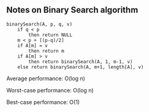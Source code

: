 ## Notes on Binary Search algorithm

```
binarySearch(A, p, q, v)
	if q < p
		then return NULL
	m < p + [(p-q)/2]
	if A[m] = v
		then return m
	if A[m] > v
		then return binarySearch(A, 1, m-1, v)
	else return binarySearch(A, m+1, length[A], v)
```

Average performance: O(log n)

Worst-case performance: O(log n)

Best-case performance: O(1)
